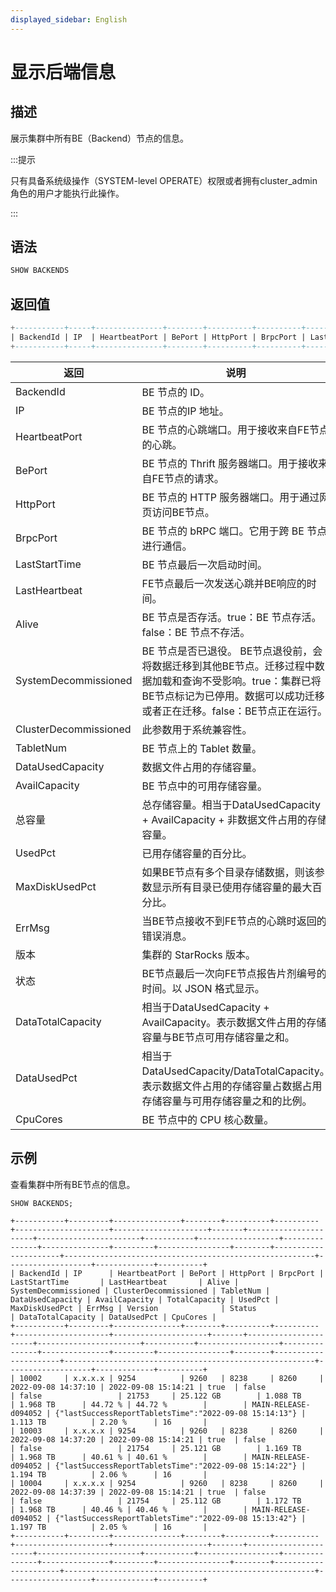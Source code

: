 ```yaml
---
displayed_sidebar: English
---
```


# 显示后端信息

## 描述

展示集群中所有BE（Backend）节点的信息。

:::提示

只有具备系统级操作（SYSTEM-level OPERATE）权限或者拥有cluster_admin角色的用户才能执行此操作。

:::

## 语法

```SQL
SHOW BACKENDS
```

## 返回值

```SQL
+-----------+-----+---------------+--------+----------+----------+---------------+---------------+-------+----------------------+-----------------------+-----------+------------------+---------------+---------------+---------+----------------+--------+----------+--------+-------------------+-------------+----------+
| BackendId | IP  | HeartbeatPort | BePort | HttpPort | BrpcPort | LastStartTime | LastHeartbeat | Alive | SystemDecommissioned | ClusterDecommissioned | TabletNum | DataUsedCapacity | AvailCapacity | TotalCapacity | UsedPct | MaxDiskUsedPct | ErrMsg | Version  | Status | DataTotalCapacity | DataUsedPct | CpuCores |
+-----------+-----+---------------+--------+----------+----------+---------------+---------------+-------+----------------------+-----------------------+-----------+------------------+---------------+---------------+---------+----------------+--------+----------+--------+-------------------+-------------+----------+
```

|返回|说明|
|---|---|
|BackendId|BE 节点的 ID。|
|IP|BE 节点的IP 地址。|
|HeartbeatPort|BE 节点的心跳端口。用于接收来自FE节点的心跳。|
|BePort|BE 节点的 Thrift 服务器端口。用于接收来自FE节点的请求。|
|HttpPort|BE 节点的 HTTP 服务器端口。用于通过网页访问BE节点。|
|BrpcPort|BE 节点的 bRPC 端口。它用于跨 BE 节点进行通信。|
|LastStartTime|BE 节点最后一次启动时间。|
|LastHeartbeat|FE节点最后一次发送心跳并BE响应的时间。|
|Alive|BE 节点是否存活。true：BE 节点存活。false：BE 节点不存活。 |
|SystemDecommissioned|BE 节点是否已退役。 BE节点退役前，会将数据迁移到其他BE节点。迁移过程中数据加载和查询不受影响。true：集群已将BE节点标记为已停用。数据可以成功迁移或者正在迁移。false：BE节点正在运行。|
|ClusterDecommissioned|此参数用于系统兼容性。|
|TabletNum|BE 节点上的 Tablet 数量。|
|DataUsedCapacity|数据文件占用的存储容量。|
|AvailCapacity|BE 节点中的可用存储容量。|
|总容量|总存储容量。相当于DataUsedCapacity + AvailCapacity + 非数据文件占用的存储容量。|
|UsedPct|已用存储容量的百分比。|
|MaxDiskUsedPct|如果BE节点有多个目录存储数据，则该参数显示所有目录已使用存储容量的最大百分比。|
|ErrMsg|当BE节点接收不到FE节点的心跳时返回的错误消息。|
|版本|集群的 StarRocks 版本。|
|状态|BE节点最后一次向FE节点报告片剂编号的时间。以 JSON 格式显示。|
|DataTotalCapacity|相当于DataUsedCapacity + AvailCapacity。表示数据文件占用的存储容量与BE节点可用存储容量之和。|
|DataUsedPct|相当于DataUsedCapacity/DataTotalCapacity。表示数据文件占用的存储容量占数据占用存储容量与可用存储容量之和的比例。|
|CpuCores|BE 节点中的 CPU 核心数量。|

## 示例

查看集群中所有BE节点的信息。

```Plain
SHOW BACKENDS;

+-----------+---------+---------------+--------+----------+----------+---------------------+---------------------+-------+----------------------+-----------------------+-----------+------------------+---------------+---------------+---------+----------------+--------+----------------------+--------------------------------------------------------+-------------------+-------------+----------+
| BackendId | IP      | HeartbeatPort | BePort | HttpPort | BrpcPort | LastStartTime       | LastHeartbeat       | Alive | SystemDecommissioned | ClusterDecommissioned | TabletNum | DataUsedCapacity | AvailCapacity | TotalCapacity | UsedPct | MaxDiskUsedPct | ErrMsg | Version              | Status                                                 | DataTotalCapacity | DataUsedPct | CpuCores |
+-----------+---------+---------------+--------+----------+----------+---------------------+---------------------+-------+----------------------+-----------------------+-----------+------------------+---------------+---------------+---------+----------------+--------+----------------------+--------------------------------------------------------+-------------------+-------------+----------+
| 10002     | x.x.x.x | 9254          | 9260   | 8238     | 8260     | 2022-09-08 14:37:10 | 2022-09-08 15:14:21 | true  | false                | false                 | 21753     | 25.122 GB        | 1.088 TB      | 1.968 TB      | 44.72 % | 44.72 %        |        | MAIN-RELEASE-d094052 | {"lastSuccessReportTabletsTime":"2022-09-08 15:14:13"} | 1.113 TB          | 2.20 %      | 16       |
| 10003     | x.x.x.x | 9254          | 9260   | 8238     | 8260     | 2022-09-08 14:37:20 | 2022-09-08 15:14:21 | true  | false                | false                 | 21754     | 25.121 GB        | 1.169 TB      | 1.968 TB      | 40.61 % | 40.61 %        |        | MAIN-RELEASE-d094052 | {"lastSuccessReportTabletsTime":"2022-09-08 15:14:22"} | 1.194 TB          | 2.06 %      | 16       |
| 10004     | x.x.x.x | 9254          | 9260   | 8238     | 8260     | 2022-09-08 14:37:39 | 2022-09-08 15:14:21 | true  | false                | false                 | 21754     | 25.112 GB        | 1.172 TB      | 1.968 TB      | 40.46 % | 40.46 %        |        | MAIN-RELEASE-d094052 | {"lastSuccessReportTabletsTime":"2022-09-08 15:13:42"} | 1.197 TB          | 2.05 %      | 16       |
+-----------+---------+---------------+--------+----------+----------+---------------------+---------------------+-------+----------------------+-----------------------+-----------+------------------+---------------+---------------+---------+----------------+--------+----------------------+--------------------------------------------------------+-------------------+-------------+----------+
```
